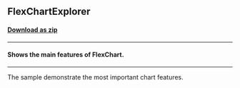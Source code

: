 ## FlexChartExplorer
#### [Download as zip](https://downgit.github.io/#/home?url=https://github.com/GrapeCity/ComponentOne-WPF-Samples/tree/master/\NET_5\Chart\FlexChartExplorer)
____
#### Shows the main features of FlexChart.
____
The sample demonstrate the most important chart features.
